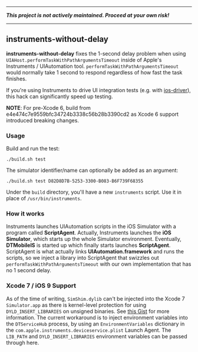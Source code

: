 - - -

**_This project is not actively maintained. Proceed at your own risk!_**

- - -  

## instruments-without-delay

__instruments-without-delay__ fixes the 1-second delay problem when using `UIAHost.performTaskWithPathArgumentsTimeout` inside of Apple's Instruments / UIAutomation tool.  `performTaskWithPathArgumentsTimeout` would normally take 1 second to respond regardless of how fast the task finishes.

If you're using Instruments to drive UI integration tests (e.g. with [ios-driver](https://github.com/freynaud/ios-driver)), this hack can significantly speed up testing.

__NOTE__: For pre-Xcode 6, build from e4e474c7e9559bfc34724b3338c56b28b3390cd2 as Xcode 6 support introduced breaking changes.


### Usage

Build and run the test:

```
./build.sh test
```

The simulator identifier/name can optionally be added as an argument:

```
./build.sh test D82D8D7B-5253-3300-B083-B6F739F68355
```

Under the `build` directory, you'll have a new `instruments` script.  Use it in place of `/usr/bin/instruments`.

### How it works

Instruments launches UIAutomation scripts in the iOS Simulator with a program called __ScriptAgent__.  Actually, Instruments launches the __iOS Simulator__, which starts up the whole Simulator environment. Eventually, __DTMobileIS__ is started up which finally starts launches __ScriptAgent__.  ScriptAgent is what actually links __UIAutomation.framework__ and runs the scripts, so we inject a library into ScriptAgent that swizzles out `performTaskWithPathArgumentsTimeout` with our own implementation that has no 1 second delay.

### Xcode 7 / iOS 9 Support
As of the time of writing, `SimShim.dylib` can't be injected into the Xcode 7 ```Simulator.app``` as there is kernel-level protection for using `DYLD_INSERT_LIBRARIES` on unsigned binaries. See [this Gist](https://gist.github.com/lawrencelomax/27bdc4e8a433a601008f) for more information. The current workaround is to inject environment variables into the `DTServiceHub` process, by using an `EnvironmentVariables` dictionary in the `com.apple.instruments.deviceservice.plist` Launch Agent. The `LIB_PATH` and `DYLD_INSERT_LIBRARIES` environment variables can be passed through here.
